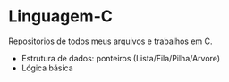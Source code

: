 # Linguagem-C
Repositorios de todos meus arquivos e trabalhos em C.
- Estrutura de dados: ponteiros (Lista/Fila/Pilha/Arvore)
- Lógica básica 
